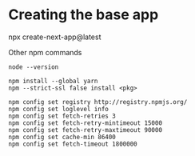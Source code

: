 # Creating the base app
npx create-next-app@latest









Other npm commands
```
node --version

npm install --global yarn
npm --strict-ssl false install <pkg>
```

```
npm config set registry http://registry.npmjs.org/
npm config set loglevel info
npm config set fetch-retries 3
npm config set fetch-retry-mintimeout 15000
npm config set fetch-retry-maxtimeout 90000
npm config set cache-min 86400
npm config set fetch-timeout 1800000


